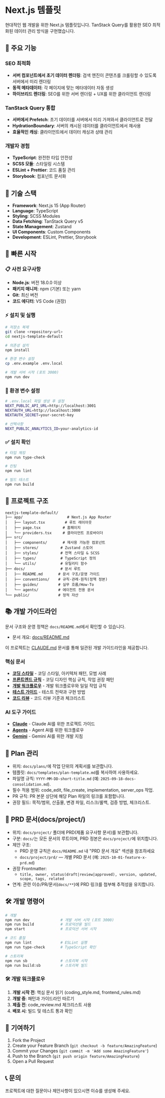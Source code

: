 # Next.js 템플릿

현대적인 웹 개발을 위한 Next.js 템플릿입니다. TanStack Query를 활용한 SEO 최적화된 데이터 관리 방식을 구현했습니다.

## 🚀 주요 기능

### SEO 최적화

- **서버 컴포넌트에서 초기 데이터 렌더링**: 검색 엔진이 콘텐츠를 크롤링할 수 있도록 서버에서 미리 렌더링
- **동적 메타데이터**: 각 페이지에 맞는 메타데이터 자동 생성
- **하이브리드 렌더링**: SEO를 위한 서버 렌더링 + UX를 위한 클라이언트 렌더링

### TanStack Query 통합

- **서버에서 Prefetch**: 초기 데이터를 서버에서 미리 가져와서 클라이언트로 전달
- **HydrationBoundary**: 서버의 캐시된 데이터를 클라이언트에서 재사용
- **효율적인 캐싱**: 클라이언트에서 데이터 캐싱과 상태 관리

### 개발자 경험

- **TypeScript**: 완전한 타입 안전성
- **SCSS 모듈**: 스타일링 시스템
- **ESLint + Prettier**: 코드 품질 관리
- **Storybook**: 컴포넌트 문서화

## 🔧 기술 스택

- **Framework**: Next.js 15 (App Router)
- **Language**: TypeScript
- **Styling**: SCSS Modules
- **Data Fetching**: TanStack Query v5
- **State Management**: Zustand
- **UI Components**: Custom Components
- **Development**: ESLint, Prettier, Storybook

## 🚀 빠른 시작

### 📋 사전 요구사항

- **Node.js**: 버전 18.0.0 이상
- **패키지 매니저**: npm (기본) 또는 yarn
- **Git**: 최신 버전
- **코드 에디터**: VS Code (권장)

### ⚡ 설치 및 실행

```bash
# 저장소 복제
git clone <repository-url>
cd nextjs-template-default

# 의존성 설치
npm install

# 환경 변수 설정
cp .env.example .env.local

# 개발 서버 시작 (포트 3000)
npm run dev
```

### 🔧 환경 변수 설정

```bash
# .env.local 파일 생성 후 설정
NEXT_PUBLIC_API_URL=http://localhost:3001
NEXTAUTH_URL=http://localhost:3000
NEXTAUTH_SECRET=your-secret-key

# 선택사항
NEXT_PUBLIC_ANALYTICS_ID=your-analytics-id
```

### ✅ 설치 확인

```bash
# 타입 체킹
npm run type-check

# 린팅
npm run lint

# 빌드 테스트
npm run build
```

## 📁 프로젝트 구조

```
nextjs-template-default/
├── app/                    # Next.js App Router
│   ├── layout.tsx         # 루트 레이아웃
│   ├── page.tsx          # 홈페이지
│   └── providers.tsx     # 클라이언트 프로바이더
├── src/
│   ├── components/       # 재사용 가능한 컴포넌트
│   ├── stores/          # Zustand 스토어
│   ├── styles/          # 전역 스타일 & SCSS
│   ├── types/           # TypeScript 정의
│   └── utils/           # 유틸리티 함수
├── docs/                # 문서 루트
│   ├── README.md       # 문서 구조/운영 가이드
│   ├── conventions/    # 규칙·관례·원칙(정책 정본)
│   ├── guides/         # 실무 흐름/How-To
│   └── agents/         # 에이전트 전용 문서
└── public/             # 정적 자산
```

## 📚 개발 가이드라인

문서 구조와 운영 정책은 `docs/README.md`에서 확인할 수 있습니다.
- 문서 개요: [docs/README.md](./docs/README.md)

이 프로젝트는 [CLAUDE.md](./CLAUDE.md) 문서를 통해 일관된 개발 가이드라인을 제공합니다.

### 핵심 문서

- **[코딩 스타일](./docs/conventions/coding-style.md)** - 코딩 스타일, 아키텍처 패턴, 모범 사례
- **[프론트엔드 규칙](./docs/conventions/frontend-rules.md)** - 코딩 디자인 핵심 규칙, 작업 권장 패턴
- **[개발 워크플로우](./docs/guides/development-workflow.md)** - 개발 워크플로우와 일일 작업 규칙
- **[테스트 가이드](./docs/guides/testing-guide.md)** - 테스트 전략과 구현 방법
- **[코드 리뷰](./docs/conventions/code-review.md)** - 코드 리뷰 기준과 체크리스트

### AI 도구 가이드

- **[Claude](./CLAUDE.md)** - Claude AI를 위한 프로젝트 가이드
- **[Agents](./AGENTS.md)** - Agent AI를 위한 워크플로우
- **[Gemini](./GEMINI.md)** - Gemini AI를 위한 개발 지침

## 📝 Plan 관리

- 위치: `docs/plans/`에 작업 단위의 계획서를 보관합니다.
- 템플릿: `docs/templates/plan-template.md`를 복사하여 사용하세요.
- 파일명 규칙: `YYYY-MM-DD-short-title.md` (예: `2025-09-18-docs-consolidation.md`).
- 필수 적용 범위: code_edit, file_create, implementation, server_ops 작업.
- PR 규칙: PR 본문 상단에 해당 Plan 파일의 링크를 포함합니다.
- 권장 필드: 목적/범위, 산출물, 변경 파일, 리스크/롤백, 검증 방법, 체크리스트.

## 📄 PRD 문서(docs/project/)

- 위치: `docs/project/` 폴더에 PRD(제품 요구사항 문서)를 보관합니다.
- 구분: `docs/`는 모든 문서의 루트이며, PRD 정본은 `docs/project/`에 위치합니다.
- 제안 구조:
  - PRD 운영 규칙은 `docs/README.md` 내 "PRD 문서 개요" 섹션을 참조하세요
  - `docs/project/prd/` — 개별 PRD 문서 (예: `2025-10-01-feature-x-prd.md`)
- 권장 Frontmatter:
  - `title, owner, status(draft|review|approved), version, updated, scope, tags, related`
- 연계: 관련 이슈/PR/문서(`docs/**`)에 PRD 링크를 첨부해 추적성을 유지합니다.

## 🛠️ 개발 명령어

```bash
# 개발
npm run dev              # 개발 서버 시작 (포트 3000)
npm run build            # 프로덕션용 빌드
npm start                # 프로덕션 서버 시작

# 코드 품질
npm run lint             # ESLint 실행
npm run type-check       # TypeScript 확인

# 스토리북
npm run sb               # 스토리북 시작
npm run build:sb         # 스토리북 빌드
```

### 🛠️ 개발 워크플로우

1. **개발 시작 전**: 핵심 문서 읽기 (coding_style.md, frontend_rules.md)
2. **개발 중**: 패턴과 가이드라인 따르기
3. **제출 전**: code_review.md 체크리스트 사용
4. **배포 시**: 빌드 및 테스트 통과 확인

## 🤝 기여하기

1. Fork the Project
2. Create your Feature Branch (`git checkout -b feature/AmazingFeature`)
3. Commit your Changes (`git commit -m 'Add some AmazingFeature'`)
4. Push to the Branch (`git push origin feature/AmazingFeature`)
5. Open a Pull Request

## 📞 문의

프로젝트에 대한 질문이나 제안사항이 있으시면 이슈를 생성해 주세요.
